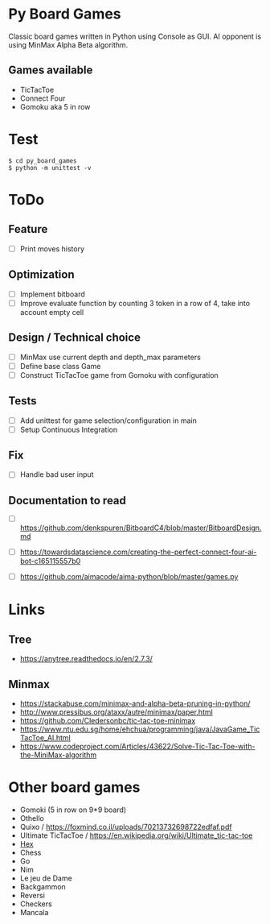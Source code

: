# Py Board Games

Classic board games written in Python using Console as GUI.
AI opponent is using MinMax Alpha Beta algorithm.

## Games available

- TicTacToe
- Connect Four
- Gomoku aka 5 in row

# Test

    $ cd py_board_games
    $ python -m unittest -v
    
# ToDo
## Feature
- [ ] Print moves history

## Optimization

- [ ] Implement bitboard
- [ ] Improve evaluate function by counting 3 token in a row of 4, take into account empty cell

## Design / Technical choice
- [ ] MinMax use current depth and depth_max parameters
- [ ] Define base class Game
- [ ] Construct TicTacToe game from Gomoku with configuration

## Tests
- [ ] Add unittest for game selection/configuration in main
- [ ] Setup Continuous Integration

## Fix
- [ ] Handle bad user input

## Documentation to read
- [ ] https://github.com/denkspuren/BitboardC4/blob/master/BitboardDesign.md
- [ ] https://towardsdatascience.com/creating-the-perfect-connect-four-ai-bot-c165115557b0
- [ ] https://github.com/aimacode/aima-python/blob/master/games.py


# Links

## Tree

* https://anytree.readthedocs.io/en/2.7.3/

## Minmax

* https://stackabuse.com/minimax-and-alpha-beta-pruning-in-python/
* http://www.pressibus.org/ataxx/autre/minimax/paper.html
* https://github.com/Cledersonbc/tic-tac-toe-minimax
* https://www.ntu.edu.sg/home/ehchua/programming/java/JavaGame_TicTacToe_AI.html
* https://www.codeproject.com/Articles/43622/Solve-Tic-Tac-Toe-with-the-MiniMax-algorithm

# Other board games

* Gomoki (5 in row on 9*9 board)
* Othello
* Quixo / https://foxmind.co.il/uploads/70213732698722edfaf.pdf
* Ultimate TicTacToe / https://en.wikipedia.org/wiki/Ultimate_tic-tac-toe
* [Hex](https://fr.wikipedia.org/wiki/Hex)
* Chess
* Go
* Nim
* Le jeu de Dame
* Backgammon
* Reversi
* Checkers
* Mancala

